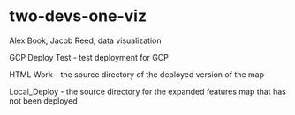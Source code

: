 # two-devs-one-viz
Alex Book, Jacob Reed, data visualization

GCP Deploy Test - test deployment for GCP

HTML Work - the source directory of the deployed version of the map

Local_Deploy - the source directory for the expanded features map that has not been deployed
